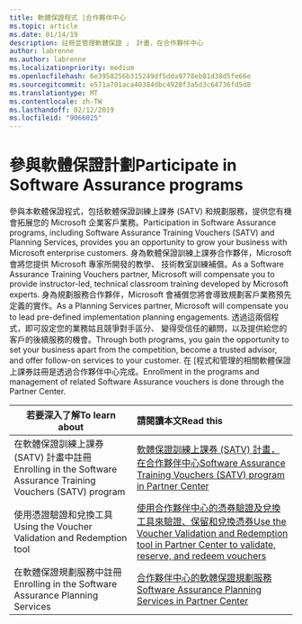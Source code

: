 ```yaml
---
title: 軟體保證程式 |合作夥伴中心
ms.topic: article
ms.date: 01/14/19
description: 註冊並管理軟體保證 」 計畫，在合作夥伴中心
author: labrenne
ms.author: labrenne
ms.localizationpriority: medium
ms.openlocfilehash: 6e3958256b315249df5dda9778eb81d38d5fe66e
ms.sourcegitcommit: e571a701aca40384dbc4928f3a5d3c64736fd5d8
ms.translationtype: MT
ms.contentlocale: zh-TW
ms.lasthandoff: 02/12/2019
ms.locfileid: "9066025"
---
```

# <a name="participate-in-software-assurance-programs"></a><span data-ttu-id="4eb83-103">參與軟體保證計劃</span><span class="sxs-lookup"><span data-stu-id="4eb83-103">Participate in Software Assurance programs</span></span>

<span data-ttu-id="4eb83-104">參與本軟體保證程式，包括軟體保證訓練上課券 (SATV) 和規劃服務，提供您有機會拓展您的 Microsoft 企業客戶業務。</span><span class="sxs-lookup"><span data-stu-id="4eb83-104">Participation in Software Assurance programs, including Software Assurance Training Vouchers (SATV) and Planning Services, provides you an opportunity to grow your business with Microsoft enterprise customers.</span></span> <span data-ttu-id="4eb83-105">身為軟體保證訓練上課券合作夥伴，Microsoft 會將您提供 Microsoft 專家所開發的教學、 技術教室訓練補償。</span><span class="sxs-lookup"><span data-stu-id="4eb83-105">As a Software Assurance Training Vouchers partner, Microsoft will compensate you to provide instructor-led, technical classroom training developed by Microsoft experts.</span></span> <span data-ttu-id="4eb83-106">身為規劃服務合作夥伴，Microsoft 會補償您將會導致規劃客戶業務預先定義的實作。</span><span class="sxs-lookup"><span data-stu-id="4eb83-106">As a Planning Services partner, Microsoft will compensate you to lead pre-defined implementation planning engagements.</span></span> <span data-ttu-id="4eb83-107">透過這兩個程式，即可設定您的業務姑且競爭對手區分、 變得受信任的顧問，以及提供給您的客戶的後續服務的機會。</span><span class="sxs-lookup"><span data-stu-id="4eb83-107">Through both programs, you gain the opportunity to set your business apart from the competition, become a trusted advisor, and offer follow-on services to your customer.</span></span> <span data-ttu-id="4eb83-108">在 [程式和管理的相關軟體保證上課券註冊是透過合作夥伴中心完成。</span><span class="sxs-lookup"><span data-stu-id="4eb83-108">Enrollment in the programs and management of related Software Assurance vouchers is done through the Partner Center.</span></span>

|**<span data-ttu-id="4eb83-109">若要深入了解</span><span class="sxs-lookup"><span data-stu-id="4eb83-109">To learn about</span></span>**   |**<span data-ttu-id="4eb83-110">請閱讀本文</span><span class="sxs-lookup"><span data-stu-id="4eb83-110">Read this</span></span>**   |
|--------------------------|:------------------|
|<span data-ttu-id="4eb83-111">在軟體保證訓練上課券 (SATV) 計畫中註冊</span><span class="sxs-lookup"><span data-stu-id="4eb83-111">Enrolling in the Software Assurance Training Vouchers (SATV) program</span></span>|[<span data-ttu-id="4eb83-112">軟體保證訓練上課券 (SATV) 計畫，在合作夥伴中心</span><span class="sxs-lookup"><span data-stu-id="4eb83-112">Software Assurance Training Vouchers (SATV) program in Partner Center</span></span>](software-assurance-satv.md)|
|<span data-ttu-id="4eb83-113">使用憑證驗證和兌換工具</span><span class="sxs-lookup"><span data-stu-id="4eb83-113">Using the Voucher Validation and Redemption tool</span></span>|[<span data-ttu-id="4eb83-114">使用合作夥伴中心的憑券驗證及兌換工具來驗證、保留和兌換憑券</span><span class="sxs-lookup"><span data-stu-id="4eb83-114">Use the Voucher Validation and Redemption tool in Partner Center to validate, reserve, and redeem vouchers</span></span>](voucher-validation-tool.md)|
|<span data-ttu-id="4eb83-115">在軟體保證規劃服務中註冊</span><span class="sxs-lookup"><span data-stu-id="4eb83-115">Enrolling in the Software Assurance Planning Services</span></span>|[<span data-ttu-id="4eb83-116">合作夥伴中心的軟體保證規劃服務</span><span class="sxs-lookup"><span data-stu-id="4eb83-116">Software Assurance Planning Services in Partner Center</span></span>](software-assurance-dps.md) 


